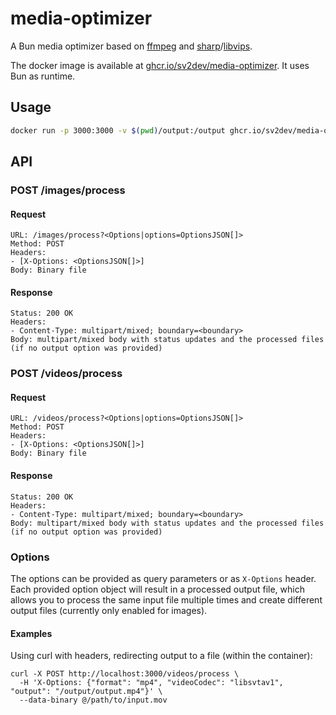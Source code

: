 # media-optimizer

A Bun media optimizer based on [ffmpeg](https://ffmpeg.org/) and [sharp](https://sharp.pixelplumbing.com/)/[libvips](https://github.com/libvips/libvips).

The docker image is available at [ghcr.io/sv2dev/media-optimizer](https://github.com/sv2dev/media-optimizer/pkgs/container/media-optimizer). It uses Bun as runtime.

## Usage

```bash
docker run -p 3000:3000 -v $(pwd)/output:/output ghcr.io/sv2dev/media-optimizer:0.0.3
```

## API

### POST /images/process

#### Request

```
URL: /images/process?<Options|options=OptionsJSON[]>
Method: POST
Headers:
- [X-Options: <OptionsJSON[]>]
Body: Binary file
```

#### Response

```
Status: 200 OK
Headers:
- Content-Type: multipart/mixed; boundary=<boundary>
Body: multipart/mixed body with status updates and the processed files (if no output option was provided)
```

### POST /videos/process

#### Request

```
URL: /videos/process?<Options|options=OptionsJSON[]>
Method: POST
Headers:
- [X-Options: <OptionsJSON[]>]
Body: Binary file
```

#### Response

```
Status: 200 OK
Headers:
- Content-Type: multipart/mixed; boundary=<boundary>
Body: multipart/mixed body with status updates and the processed files (if no output option was provided)
```

### Options

The options can be provided as query parameters or as `X-Options` header.
Each provided option object will result in a processed output file, which allows you to process the same input file multiple times and create different output files (currently only enabled for images).

#### Examples

Using curl with headers, redirecting output to a file (within the container):

```
curl -X POST http://localhost:3000/videos/process \
  -H 'X-Options: {"format": "mp4", "videoCodec": "libsvtav1", "output": "/output/output.mp4"}' \
  --data-binary @/path/to/input.mov
```
